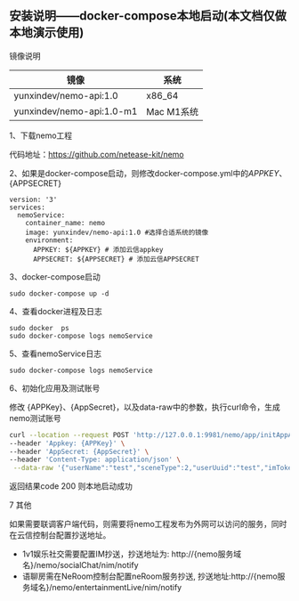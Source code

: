 ## 安装说明——docker-compose本地启动(本文档仅做本地演示使用)
镜像说明

|  镜像 | 系统 |
|  ----  | ----  |
|  yunxindev/nemo-api:1.0  | x86_64  |
|  yunxindev/nemo-api:1.0-m1  | Mac M1系统  |

1、下载nemo工程

代码地址：https://github.com/netease-kit/nemo

2、如果是docker-compose启动，则修改docker-compose.yml中的${APPKEY}、${APPSECRET} 
```
version: '3'
services:
  nemoService:
    container_name: nemo
    image: yunxindev/nemo-api:1.0 #选择合适系统的镜像
    environment:
      APPKEY: ${APPKEY} # 添加云信appkey
      APPSECRET: ${APPSECRET} # 添加云信APPSECRET
```

3、docker-compose启动
```
sudo docker-compose up -d
```
4、查看docker进程及日志
```
sudo docker  ps
sudo docker-compose logs nemoService
```
5、查看nemoService日志
```
sudo docker-compose logs nemoService
```

6、初始化应用及测试账号

修改 {APPKey}、{AppSecret}，以及data-raw中的参数，执行curl命令，生成nemo测试账号
```bash
curl --location --request POST 'http://127.0.0.1:9981/nemo/app/initAppAndUser' \
--header 'Appkey: {APPKey}' \
--header 'AppSecret: {AppSecret}' \
--header 'Content-Type: application/json' \
 --data-raw '{"userName":"test","sceneType":2,"userUuid":"test","imToken":"test","icon":"test"}';
```
返回结果code 200 则本地启动成功

7 其他

如果需要联调客户端代码，则需要将nemo工程发布为外网可以访问的服务，同时在云信控制台配置抄送地址。
* 1v1娱乐社交需要配置IM抄送，抄送地址为: http://{nemo服务域名}/nemo/socialChat/nim/notify
* 语聊房需在NeRoom控制台配置neRoom服务抄送, 抄送地址:http://{nemo服务域名}/nemo/entertainmentLive/nim/notify
